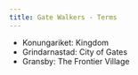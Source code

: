 ```yaml
---
title: Gate Walkers - Terms
---
```

* Konungariket: Kingdom
* Grindarnastad: City of Gates
* Gransby: The Frontier Village
